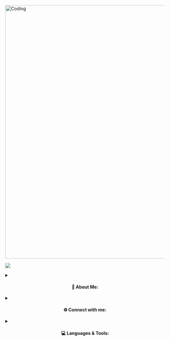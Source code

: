 <img align="middle" alt="Coding" width="800" src="./github-header-image.png">

[![](https://visitcount.itsvg.in/api?id=seyed-behzad-hosseini&icon=5&color=12)](https://visitcount.itsvg.in)

<details><summary>
<h4 align="center">
💫 About Me:
</h4></summary>

🎓 I hold a BSc in Software Engineering and an MSc in Artificial Intelligence.<br>
🚗 My expertise lies in computer vision, robotics, SLAM, and sensor calibration for autonomous vehicles.<br>
🌍 I'm actively seeking job opportunities in Austria or Europe related to AI, robotics, or autonomous driving.<br>
💡 I'm passionate about developing intelligent systems that interact with the real world.<br>
📧 Reach me at: behzad.onlive@gmail.com<br>
🍢 Fun fact: I enjoy exploring different cuisines—especially kebabs!
</details>

<details><summary>
<h4 align="center">
🌐 Connect with me:
</h4></summary>

[![LinkedIn](https://img.shields.io/badge/LinkedIn-%230077B5.svg?logo=linkedin&logoColor=white)](https://linkedin.com/in/seyed-behzad-hosseini)  
[![GitHub](https://img.shields.io/badge/GitHub-%23121011.svg?logo=github&logoColor=white)](https://github.com/behzad-hosseyni)  
</details>

<details><summary>
<h4 align="center">
💻 Languages & Tools:
</h4></summary>

![C++](https://img.shields.io/badge/C++-%2300599C.svg?style=plastic&logo=c%2B%2B&logoColor=white) 
![Python](https://img.shields.io/badge/Python-3670A0?style=plastic&logo=python&logoColor=ffdd54) 
![OpenCV](https://img.shields.io/badge/OpenCV-%23white.svg?style=plastic&logo=opencv&logoColor=white) 
![ROS](https://img.shields.io/badge/ROS-22314E?style=plastic&logo=ros&logoColor=white) 
![PyTorch](https://img.shields.io/badge/PyTorch-%23EE4C2C.svg?style=plastic&logo=PyTorch&logoColor=white) 
![TensorFlow](https://img.shields.io/badge/TensorFlow-%23FF6F00.svg?style=plastic&logo=TensorFlow&logoColor=white) 
![Keras](https://img.shields.io/badge/Keras-%23D00000.svg?style=plastic&logo=Keras&logoColor=white) 
![Docker](https://img.shields.io/badge/Docker-%230db7ed.svg?style=plastic&logo=docker&logoColor=white) 
![Git](https://img.shields.io/badge/Git-F05032?style=plastic&logo=git&logoColor=white) 
![Linux](https://img.shields.io/badge/Linux-FCC624?style=plastic&logo=linux&logoColor=black) 
![MATLAB](https://img.shields.io/badge/MATLAB-%23e16737.svg?style=plastic&logo=Mathworks&logoColor=white)
![CARLA](https://img.shields.io/badge/CARLA-Simulator-blueviolet)

</details>
